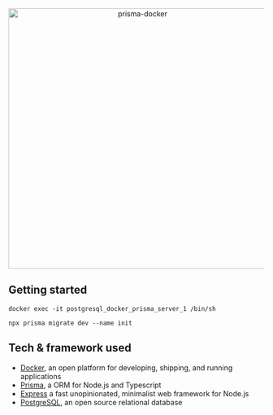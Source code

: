 <div align="center">
  <img width="512" src="https://github.com/VLtim43/Todos_/assets/69370181/cdcb5b95-8c68-4552-a0a5-118b763fb62f" alt="prisma-docker">
</div>

## Getting started
```
docker exec -it postgresql_docker_prisma_server_1 /bin/sh
```
```
npx prisma migrate dev --name init
```

## Tech & framework used
- [Docker](https://www.docker.com/), an open platform for developing, shipping, and running applications
- [Prisma](https://www.prisma.io/), a ORM for Node.js and Typescript
- [Express](https://expressjs.com/) a fast unopinionated, minimalist web framework for Node.js
- [PostgreSQL](https://www.postgresql.org/), an open source relational database
